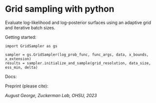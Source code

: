 # Grid sampling with python

Evaluate log-likelihood and log-posterior surfaces using an adaptive grid and iterative batch sizes. 

Getting started:

```
import GridSampler as gs

sampler = gs.GridSampler(log_prob_func, func_args, data, x_bounds, x_extension)
results = sampler.initialize_and_sample(grid_resolution, data_size, ess_min, delta)
```

Docs:

Preprint (please cite):

*August George, Zuckerman Lab, OHSU, 2023*
